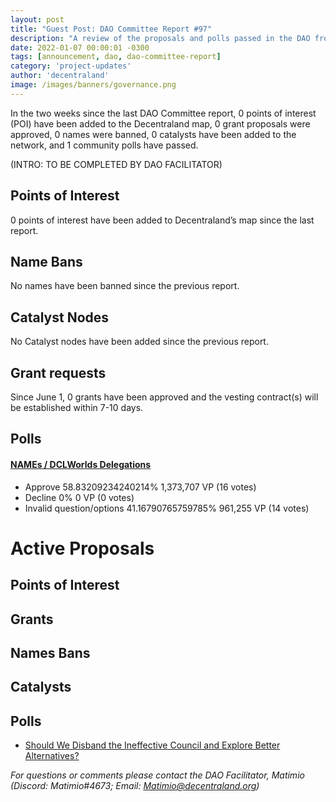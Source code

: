 ```yaml
---
layout: post
title: "Guest Post: DAO Committee Report #97"
description: "A review of the proposals and polls passed in the DAO from June 1 through June 15".
date: 2022-01-07 00:00:01 -0300
tags: [announcement, dao, dao-committee-report]
category: 'project-updates'
author: 'decentraland'
image: /images/banners/governance.png
---
```


In the two weeks since the last DAO Committee report, 0 points of interest (POI) have been added to the Decentraland map, 0 grant proposals were approved, 0 names were banned, 0 catalysts have been added to the network, and 1 community polls have passed.

(INTRO: TO BE COMPLETED BY DAO FACILITATOR)

## Points of Interest
0 points of interest have been added to Decentraland’s map since the last report.


## Name Bans

No names have been banned since the previous report.

## Catalyst Nodes
No Catalyst nodes have been added since the previous report.


## Grant requests
Since June 1, 0 grants have been approved and the vesting contract(s) will be established within 7-10 days.


## Polls

#### [NAMEs / DCLWorlds Delegations](https://governance.decentraland.org/proposal/?id=f0d29024-3cb8-43a3-9569-c9919363ee01)

* Approve 58.83209234240214% 1,373,707 VP (16 votes)
* Decline 0% 0 VP (0 votes)
* Invalid question/options 41.16790765759785% 961,255 VP (14 votes)



# Active Proposals

## Points of Interest


## Grants


## Names Bans


## Catalysts


## Polls

* [Should We Disband the Ineffective Council and Explore Better Alternatives?](https://governance.decentraland.org/proposal/?id=1a5fa5bf-ff6a-4f9d-998f-0ecb4b60d22d)

*For questions or comments please contact the DAO Facilitator, Matimio (Discord: Matimio#4673; Email: [Matimio@decentraland.org](mailto:Matimio@decentraland.org))*